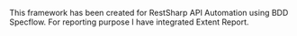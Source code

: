 This framework has been created for RestSharp API Automation using BDD Specflow. For reporting purpose I have integrated Extent Report.
